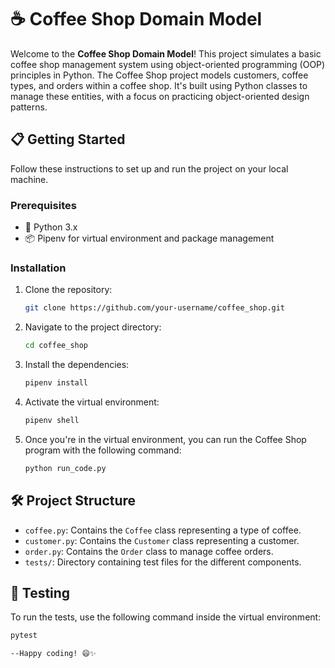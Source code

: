 # ☕ Coffee Shop Domain Model

Welcome to the **Coffee Shop Domain Model**! This project simulates a basic coffee shop management system using object-oriented programming (OOP) principles in Python. The Coffee Shop project models customers, coffee types, and orders within a coffee shop. It's built using Python classes to manage these entities, with a focus on practicing object-oriented design patterns.

## 📋 Getting Started

Follow these instructions to set up and run the project on your local machine.

### Prerequisites
- 🐍 Python 3.x
- 📦 Pipenv for virtual environment and package management

### Installation

1. Clone the repository:
    ```bash
    git clone https://github.com/your-username/coffee_shop.git
    ```

2. Navigate to the project directory:
    ```bash
    cd coffee_shop
    ```

3. Install the dependencies:
    ```bash
    pipenv install
    ```

4. Activate the virtual environment:
    ```bash
    pipenv shell
    ```

5. Once you're in the virtual environment, you can run the Coffee Shop program with the following command:
    ```bash
    python run_code.py
    ```

## 🛠 Project Structure

- `coffee.py`: Contains the `Coffee` class representing a type of coffee.
- `customer.py`: Contains the `Customer` class representing a customer.
- `order.py`: Contains the `Order` class to manage coffee orders.
- `tests/`: Directory containing test files for the different components.

## 🧪 Testing

To run the tests, use the following command inside the virtual environment:

```bash
pytest

--Happy coding! 😄✨